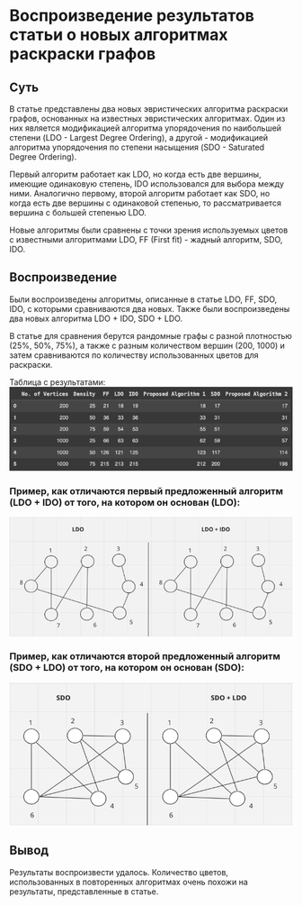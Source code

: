 # Воспроизведение результатов статьи о новых алгоритмах раскраски графов

## Суть

В статье представлены два новых эвристических алгоритма раскраски графов, основанных на известных эвристических алгоритмах.
Один из них является модификацией алгоритма упорядочения по наибольшей степени (LDO - Largest Degree Ordering), а
другой - модификацией алгоритма упорядочения по степени насыщения (SDO - Saturated Degree Ordering). 

Первый алгоритм работает как LDO, но когда есть две вершины, имеющие одинаковую степень, IDO использовался для выбора между ними.
Аналогично первому, второй алгоритм работает как SDO, но когда есть две вершины с одинаковой степенью, то рассматривается вершина с большей степенью LDO.

Новые алгоритмы были сравнены с точки зрения используемых цветов с известными алгоритмами LDO, FF (First fit) - жадный алгоритм, SDO, IDO.

## Воспроизведение

Были воспроизведены алгоритмы, описанные в статье LDO, FF, SDO, IDO, с которыми сравниваются два новых. 
Также были воспроизведены два новых алгоритма LDO + IDO, SDO + LDO.

В статье для сравнения берутся рандомные графы с разной плотностью (25%, 50%, 75%), а также с разным количеством вершин (200, 1000) 
и затем сравниваются по количеству использованных цветов для раскраски.

Таблица с результатами: 
![results](results-and-examples/results.png)

### Пример, как отличаются первый предложенный алгоритм (LDO + IDO) от того, на котором он основан (LDO):
![ldo_vs_first_proposed](results-and-examples/ldo_vs_first_proposed.gif)

### Пример, как отличаются второй предложенный алгоритм (SDO + LDO) от того, на котором он основан (SDO):
![sdo_vs_second_proposed](results-and-examples/sdo_vs_second_proposed.gif)

## Вывод
Результаты воспроизвести удалось.
Количество цветов, использованных в повторенных алгоритмах очень похожи на результаты, представленные в статье.

